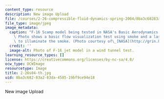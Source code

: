 ```yaml
---
content_type: resource
description: New image Upload
file: /courses/2-26-compressible-fluid-dynamics-spring-2004/8ba3c68283a283da458519bf9ce94e18_2-26s04-th.jpg
file_type: image/jpeg
image_metadata:
  caption: "F-16 Scamp model being tested in NASA's Basic Aerodynamics Research Tunnel.\
    \ Photo shows a basic flow visualization test using smoke and a laser light sheet\
    \ to illuminate the smoke. (Photo courtesy of\_[NASA](http://grin.hq.nasa.gov/index.html).)"
  credit: ''
  image-alt: Photo of F-16 jet model in a wind tunnel test.
learning_resource_types: []
license: https://creativecommons.org/licenses/by-nc-sa/4.0/
ocw_type: OCWImage
resourcetype: Image
title: 2-26s04-th.jpg
uid: 8ba3c682-83a2-83da-4585-19bf9ce94e18
---
```

New image Upload